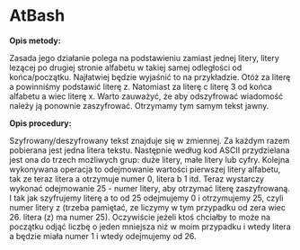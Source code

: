 # AtBash

__Opis metody:__ 

Zasada jego działanie polega na podstawieniu zamiast jednej litery, litery lezącej po drugiej stronie alfabetu w takiej samej odległości od końca/początku. Najłatwiej będzie wyjaśnić to na przykładzie. Otóż za literę a powinniśmy podstawić literę z. Natomiast za literę c literę 3 od końca alfabetu a wiec literę x. Warto zauważyć, że aby odszyfrować wiadomość należy ją ponownie zaszyfrować. Otrzymamy tym samym tekst jawny.

__Opis procedury:__ 

Szyfrowany/deszyfrowany tekst znajduje się w zmiennej. Za każdym razem pobierana jest jedna litera tekstu. Następnie według kod ASCII przydzielana jest ona do trzech możliwych grup: duże litery, małe litery lub cyfry. Kolejna wykonywana operacja to odejmowanie wartości pierwszej litery alfabetu, tak ze teraz litera a otrzymuje numer 0, litera b 1 itd. Teraz wystarczy wykonać odejmowanie 25 - numer litery, aby otrzymać literę zaszyfrowaną. I tak jak szyfrujemy literę a to od 25 odejmujemy 0 i otrzymujemy 25, czyli numer litery z (trzeba pamiętać, ze liczymy w tym przypadku od zera wiec 26. litera (z) ma numer 25). Oczywiście jeżeli ktoś chciałby to może na początku odjąć liczbę o jeden mniejsza niż w moim przypadku i wtedy litera a będzie miała numer 1 i wtedy odejmujemy od 26.
